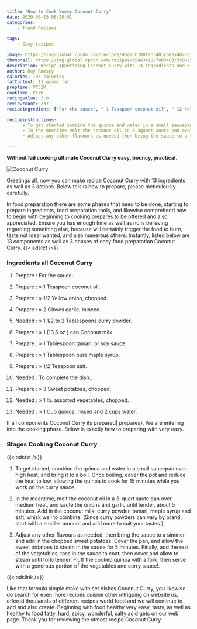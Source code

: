 ```yaml
---
title: "How to Cook Yummy Coconut Curry"
date: 2020-06-15 06:28:01
categories:
    - Trend Recipes
    
tags:
    - Easy recipes

image: https://img-global.cpcdn.com/recipes/d5aa3b188fab3403/680x482cq70/coconut-curry-recipe-main-photo.jpg
thumbnail: https://img-global.cpcdn.com/recipes/d5aa3b188fab3403/350x250cq70/coconut-curry-recipe-main-photo.jpg
description: Recipe Appetizing Coconut Curry with 13 ingredients and 3 stages of easy cooking.
author: Ray Ramsey
calories: 196 calories
fatContent: 11 grams fat
preptime: PT32M
cooktime: PT2H
ratingvalue: 3.8
reviewcount: 2371
recipeingredient: ["For the sauce", " 1 Teaspoon coconut oil", " 12 Yellow onion chopped", " 2 Cloves garlic minced", " 1 12 to 2 Tablespoons curry powder", " 1 135 oz can Coconut milk", " 1 Tablespoon tamari or soy sauce", " 1 Tablespoon pure maple syrup", " 12 Teaspoon salt", "To complete the dish", " 3 Sweet potatoes chopped", " 1 lb assorted vegetables chopped", " 1 Cup quinoa rinsed and 2 cups water"]

recipeinstructions: 
      - To get started combine the quinoa and water in a small saucepan over high heat and bring it to a boil Once boiling cover the pot and reduce the heat to low allowing the quinoa to cook for 15 minutes while you work on the curry sauce 
      - In the meantime melt the coconut oil in a 3quart saute pan over medium heat and saute the onions and garlic until tender about 5 minutes Add in the coconut milk curry powder tamari maple syrup and salt whisk well to combine Since curry powders can vary by brand start with a smaller amount and add more to suit your tastes 
      - Adjust any other flavours as needed then bring the sauce to a simmer and add in the chopped sweet potatoes Cover the pan and allow the sweet potatoes to steam in the sauce for 5 minutes Finally add the rest of the vegetables toss in the sauce to coat then cover and allow to steam until forktender Fluff the cooked quinoa with a fork then serve with a generous portion of the vegetables and curry sauce

---
```




**Without fail cooking ultimate Coconut Curry easy, bouncy, practical**. 


![Coconut Curry](https://img-global.cpcdn.com/recipes/d5aa3b188fab3403/680x482cq70/coconut-curry-recipe-main-photo.jpg "Coconut Curry")




Greetings all, now you can make recipe Coconut Curry with 13 ingredients as well as 3 actions. Below this is how to prepare, please meticulously carefully.

In food preparation there are some phases that need to be done, starting to prepare ingredients, food preparation tools, and likewise comprehend how to begin with beginning to cooking prepares to be offered and also appreciated. Ensure you has enough time as well as no is believing regarding something else, because will certainly trigger the food to burn, taste not ideal wanted, and also numerous others. Instantly, listed below are 13 components as well as 3 phases of easy food preparation Coconut Curry.
{{< adstxt />}}

### Ingredients all Coconut Curry


1. Prepare  : For the sauce:.

1. Prepare  : » 1 Teaspoon coconut oil.

1. Prepare  : » 1/2 Yellow onion, chopped.

1. Prepare  : » 2 Cloves garlic, minced.

1. Needed  : » 1 1/2 to 2 Tablespoons curry powder.

1. Prepare  : » 1 (13.5 oz.) can Coconut milk.

1. Prepare  : » 1 Tablespoon tamari, or soy sauce.

1. Prepare  : » 1 Tablespoon pure maple syrup.

1. Prepare  : » 1/2 Teaspoon salt.

1. Needed  : To complete the dish:.

1. Prepare  : » 3 Sweet potatoes, chopped.

1. Needed  : » 1 lb. assorted vegetables, chopped.

1. Needed  : » 1 Cup quinoa, rinsed and 2 cups water.



If all components Coconut Curry its prepared| prepares}, We are entering into the cooking phase. Below is exactly how to preparing with very easy.

### Stages Cooking Coconut Curry

{{< adstxt />}}


1. To get started, combine the quinoa and water in a small saucepan over high heat, and bring it to a boil. Once boiling, cover the pot and reduce the heat to low, allowing the quinoa to cook for 15 minutes while you work on the curry sauce..



1. In the meantime, melt the coconut oil in a 3-quart saute pan over medium heat, and saute the onions and garlic until tender, about 5 minutes. Add in the coconut milk, curry powder, tamari, maple syrup and salt, whisk well to combine. (Since curry powders can vary by brand, start with a smaller amount and add more to suit your tastes.).



1. Adjust any other flavours as needed, then bring the sauce to a simmer and add in the chopped sweet potatoes. Cover the pan, and allow the sweet potatoes to steam in the sauce for 5 minutes. Finally, add the rest of the vegetables, toss in the sauce to coat, then cover and allow to steam until fork-tender. Fluff the cooked quinoa with a fork, then serve with a generous portion of the vegetables and curry sauce!.





{{< adslink />}}

Like that formula simple make with set dishes Coconut Curry, you likewise do search for even more recipes cuisine other intriguing on website us, offered thousands of different recipes world food and we will continue to add and also create. Beginning with food healthy very easy, tasty, as well as healthy to food fatty, hard, spicy, wonderful, salty acid gets on our web page. Thank you for reviewing the utmost recipe Coconut Curry.
